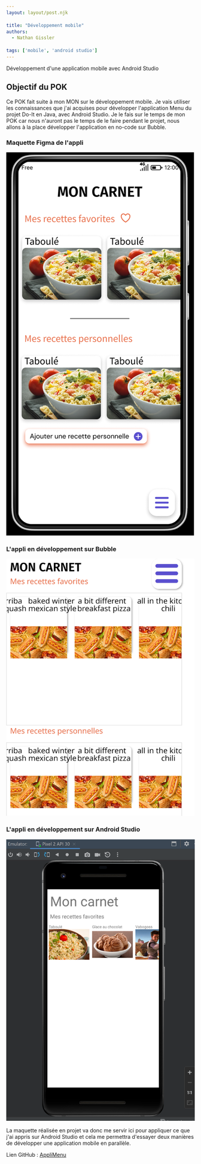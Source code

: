 ```yaml
---
layout: layout/post.njk

title: "Développement mobile"
authors:
  - Nathan Gissler

tags: ['mobile', 'android studio']
---
```


<!-- début résumé -->

Développement d'une application mobile avec Android Studio

<!-- fin résumé -->

## Objectif du POK

Ce POK fait suite à mon MON sur le développement mobile. Je vais utiliser les connaissances que j'ai acquises pour développer l'application Menu du projet Do-It en Java, avec Android Studio. Je le fais sur le temps de mon POK car nous n'auront pas le temps de le faire pendant le projet, nous allons à la place développer l'application en no-code sur Bubble.

### Maquette Figma de l'appli

![Capture d'écran figma](applimenufigma.png)

### L'appli en développement sur Bubble

![Capture d'écran bubble](applimenububble.png)

### L'appli en développement sur Android Studio

![Capture d'écran android studio](applimenuandroidstudio.png)

La maquette réalisée en projet va donc me servir ici pour appliquer ce que j'ai appris sur Android Studio et cela me permettra d'essayer deux manières de développer une application mobile en parallèle.

Lien GitHub : [AppliMenu](https://github.com/nathan-gissler/AppliMenu)